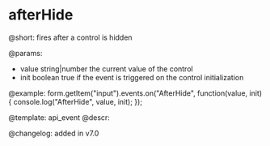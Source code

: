 afterHide
=============

@short: fires after a control is hidden
 

@params:
- value     string|number     the current value of the control
- init      boolean     true if the event is triggered on the control initialization


@example:
form.getItem("input").events.on("AfterHide", function(value, init) {
    console.log("AfterHide", value, init);
});


@template: api_event
@descr:

@changelog: added in v7.0
